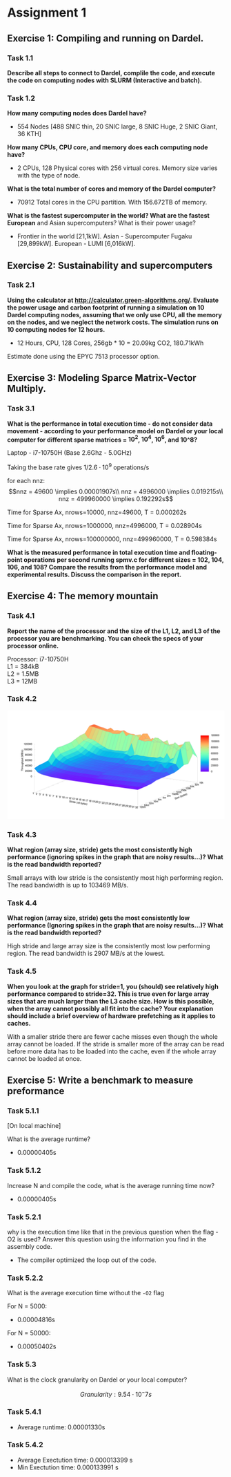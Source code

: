 # Assignment 1

## Exercise 1: Compiling and running on Dardel. 

### Task 1.1
**Describe all steps to connect to Dardel, complile the code, and execute the 
code on computing nodes with SLURM (Interactive and batch).**

### Task 1.2

**How many computing nodes does Dardel have?**
- 554 Nodes [488 SNIC thin, 20 SNIC large, 8 SNIC Huge, 2 SNIC Giant, 36 KTH]

**How many CPUs, CPU core, and memory does each computing node have?**
- 2 CPUs, 128 Physical cores with 256 virtual cores. Memory size varies with the type of node.

**What is the total number of cores and memory of the Dardel computer?**
- 70912 Total cores in the CPU partition. With 156.672TB of memory.  

**What is the fastest supercomputer in the world? What are the fastest European**
and Asian supercomputers? What is their power usage?
- Frontier in the world [21,1kW]. Asian - Supercomputer Fugaku [29,899kW]. European - LUMI [6,016kW].  

## Exercise 2: Sustainability and supercomputers

### Task 2.1
**Using the calculator at http://calculator.green-algorithms.org/. Evaluate the 
power usage and carbon footprint of running a simulation on 10 Dardel computing 
nodes, assuming that we only use CPU, all the memory on the nodes, and we 
neglect the network costs. The simulation runs on 10 computing nodes for 
12 hours.**

- 12 Hours, CPU, 128 Cores, 256gb * 10 =  20.09kg CO2, 180.71kWh

Estimate done using the EPYC 7513 processor option. 

## Exercise 3: Modeling Sparce Matrix-Vector Multiply. 

### Task 3.1
**What is the performance in total execution time - do not consider data 
movement - according to your performance model on Dardel or your local 
computer for different sparse matrices = $10^2$, $10^4$, $10^6$, and 10^8?**

Laptop - i7-10750H (Base 2.6Ghz - 5.0GHz)

Taking the base rate gives $1 / 2.6 \cdot 10^9$ operations/s

for each nnz:
    $$nnz = 49600 \implies 0.00001907s\\
    nnz = 4996000 \implies 0.019215s\\
    nnz = 499960000 \implies 0.192292s$$




Time for Sparse Ax, nrows=10000, nnz=49600, T = 0.000262s

Time for Sparse Ax, nrows=1000000, nnz=4996000, T = 0.028904s

Time for Sparse Ax, nrows=100000000, nnz=499960000, T = 0.598384s

**What is the measured performance in total execution time and floating-point 
operations per second running spmv.c for different sizes = 102, 104, 106, 
and 108? Compare the results from the performance model and experimental 
results. Discuss the comparison in the report.**


## Exercise 4: The memory mountain

### Task 4.1 
**Report the name of the processor and the size of the L1, L2, and L3 of the processor you are benchmarking. You can check the specs of your processor online.**

Processor: i7-10750H \
L1 = 384kB \
L2 = 1.5MB  
L3 = 12MB  

### Task 4.2

![Memory Mountain](./memory_mountain.png)

### Task 4.3
**What region (array size, stride) gets the most consistently high performance (ignoring spikes in the graph that are noisy results...)? What is the read bandwidth reported?**

Small arrays with low stride is the consistently most high performing region. The read bandwidth is up to 103469 MB/s.


### Task 4.4
**What region (array size, stride) gets the most consistently low performance (Ignoring spikes in the graph that are noisy results...)? What is the read bandwidth reported?**

High stride and large array size is the consistently most low performing region. The read bandwidth is 2907 MB/s at the lowest.

### Task 4.5
**When you look at the graph for stride=1, you (should) see relatively high 
performance compared to stride=32. This is true even for large array sizes 
that are much larger than the L3 cache size. How is this possible, when the 
array cannot possibly all fit into the cache? Your explanation should include 
a brief overview of hardware prefetching as it applies to caches.**

With a smaller stride there are fewer cache misses even though the whole array cannot  be loaded. If the stride is smaller more of the array can be read before more data has to be loaded into the cache, even if the whole array cannot be loaded at once.


## Exercise 5: Write a benchmark to measure preformance
### Task 5.1.1
[On local machine]

What is the average runtime? 
- 0.00000405s

### Task 5.1.2
Increase N and compile the code, what is the average running time now? 
- 0.00000405s

### Task 5.2.1
why is the execution time like that in the previous question when the flag -O2 
is used? Answer this question using the information you find in the assembly code.

- The compiler optimized the loop out of the code. 

### Task 5.2.2
What is the average execution time without the `-O2` flag

For N = 5000:
- 0.00004816s 

For N = 50000: 
- 0.00050402s

### Task 5.3
What is the clock granularity on Dardel or your local computer?

$$ Granularity: 9.54 \cdot 10^-7s $$


### Task 5.4.1
- Average runtime: 0.00001330s

### Task 5.4.2
- Average Exectution time: 0.000013399 s
- Min Exectution time: 0.000133991 s




